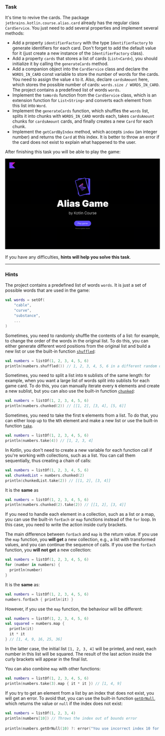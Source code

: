 ### Task

It's time to revive the cards. The package `jetbrains.kotlin.course.alias.card` already has the regular class `CardService`.
You just need to add several properties and implement several methods:

- Add a property `identifierFactory` with the type `IdentifierFactory` to generate identifiers for each card.
  Don't forget to add the default value for it (just create a new instance of the `IdentifierFactory` class).
- Add a property `cards` that stores a list of cards (`List<Card>`), you should initialize it by calling
  the `generateCards` method.
- Add a companion object into the `CardService` class and declare the `WORDS_IN_CARD` const variable to store the number
  of words for the cards.
  You need to assign the value `4` to it. Also, declare `cardsAmount` here, which stores the possible number of
  cards: `words.size / WORDS_IN_CARD`.
  The project contains a predefined list of words `words`.
- Implement the `toWords` function from the `CardService` class, which is an extension function for `List<String>`
  and converts each element from this list into `Word`.
- Implement the `generateCards` function, which shuffles the `words` list, splits it into chunks with `WORDS_IN_CARD` words
  each,
  takes `cardsAmount` chunks for `cardsAmount` cards, and finally creates a new `Card` for each chunk.
- Implement the `getCardByIndex` method, which accepts `index` (an integer number) and returns the `Card` at this index.
  It is better to throw an error if the card does not exist to explain what happened to the user.

After finishing this task you will be able to play the game:

![The current state of the game](../../utils/src/main/resources/images/states/alias/state1.gif)

If you have any difficulties, **hints will help you solve this task**.

----

### Hints

<div class="hint" title="Click me to learn what a list of words looks like">

The project contains a predefined list of words `words`. It is just a set of possible words that are used in the game:
```kotlin
val words = setOf(
    "cable",
    "curve",
    "substance",
    ...
)
```
</div>


<div class="hint" title="Click me to learn about the `shuffled` built-in function">

Sometimes, you need to randomly shuffle the contents of a list: for example,
to change the order of the words in the original list.
To do this, you can either generate different word positions from the original list and build a new list
or use the built-in function [`shuffled`](https://kotlinlang.org/api/latest/jvm/stdlib/kotlin.collections/shuffled.html):

  ```kotlin
  val numbers = listOf(1, 2, 3, 4, 5, 6)
  println(numbers.shuffled()) // 1, 2, 3, 4, 5, 6 in a different random order
  ```
</div>

<div class="hint" title="Click me to learn about the `chunked` built-in function">

Sometimes, you need to split a list into `N` sublists of the same length:
for example, when you want a large list of words split into sublists for each game card.
To do this, you can manually iterate every `N` elements and create a new sublist,
but you can also use the built-in function [`chunked`](https://kotlinlang.org/docs/collection-parts.html#chunked):

  ```kotlin
  val numbers = listOf(1, 2, 3, 4, 5, 6)
  println(numbers.chunked(2)) // [[1, 2], [3, 4], [5, 6]]
  ```
</div>

<div class="hint" title="Click me to learn about the `take` built-in function">

Sometimes, you need to take the first `N` elements from a list.
To do that, you can either loop up to the `N`th element and make a new list
or use the built-in function [`take`](https://kotlinlang.org/api/latest/jvm/stdlib/kotlin.collections/take.html).

  ```kotlin
  val numbers = listOf(1, 2, 3, 4, 5, 6)
  println(numbers.take(4)) // [1, 2, 3, 4]
  ```
</div>

<div class="hint" title="Click me to learn how to chain multiple function calls">

In Kotlin, you don't need to create a new variable for each function call
if you're working with collections, such as a list.
You can call them sequentially, thus creating a chain of calls:

  ```kotlin
  val numbers = listOf(1, 2, 3, 4, 5, 6)
  val chunkedList = numbers.chunked(2)
  println(chunkedList.take(2)) // [[1, 2], [3, 4]]
  ```

It is the **same** as

  ```kotlin
  val numbers = listOf(1, 2, 3, 4, 5, 6)
  println(numbers.chunked(2).take(2)) // [[1, 2], [3, 4]]
  ```
</div>

<div class="hint" title="Click me to learn about the `map` and `forEach` built-in functions">

If you need to handle each element in a collection, such as a list or a map,
you can use the built-in `forEach` or `map` functions instead of the `for` loop.
In this case, you need to write the action inside curly brackets.

The main difference between `forEach` and `map` is the return value.
If you use the `map` function, you **will get** a new collection, e.g., a list with transformed values, and you can continue the sequence of calls.
If you use the `forEach` function, you **will not get** a new collection:

  ```kotlin
  val numbers = listOf(1, 2, 3, 4, 5, 6)
  for (number in numbers) {
    println(number)
  }
  ```
It is the **same** as:
  ```kotlin
  val numbers = listOf(1, 2, 3, 4, 5, 6)
  numbers.forEach { println(it) }
  ```

However, if you use the `map` function, the behaviour will be different:
  ```kotlin
  val numbers = listOf(1, 2, 3, 4, 5, 6)
  val squared = numbers.map { 
    println(it) 
    it * it
  } // [1, 4, 9, 16, 25, 36]
  ```

In the latter case, the initial list `[1, 2, 3, 4]` will be printed, and next, each number in this list will be squared.
The result of the last action inside the curly brackets will appear in the final list.

You can also combine `map` with other functions:
  ```kotlin
  val numbers = listOf(1, 2, 3, 4, 5, 6)
  println(numbers.take(3).map { it * it }) // [1, 4, 9]
  ```
</div>

<div class="hint" title="Click me to learn about the `getOrNull` built-in function">

If you try to get an element from a list by an index that does not exist, you will get an error.
To avoid that, you can use the built-in function [`getOrNull`](https://kotlinlang.org/api/latest/jvm/stdlib/kotlin.collections/get-or-null.html), which returns the value or `null` if the index does not exist:

  ```kotlin
  val numbers = listOf(1, 2, 3, 4)
  println(numbers[10]) // Throws the index out of bounds error

  println(numbers.getOrNull(10) ?: error("You use incorrect index 10 for the list")) // This is better because the error message will provide the user with detailed information about the error
  ```
</div>
